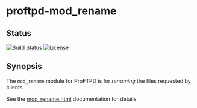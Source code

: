 proftpd-mod_rename
==================

Status
------
[![Build Status](https://travis-ci.org/Castaglia/proftpd-mod_rename.svg?branch=master)](https://travis-ci.org/Castaglia/proftpd-mod_rename)
[![License](https://img.shields.io/badge/license-GPL-brightgreen.svg)](https://img.shields.io/badge/license-GPL-brightgreen.svg)


Synopsis
--------

The `mod_rename` module for ProFTPD is for _renaming_ the files requested
by clients.

See the [mod_rename.html](https://htmlpreview.github.io/?https://github.com/Castaglia/proftpd-mod_rename/blob/master/mod_rename.html) documentation for details.
